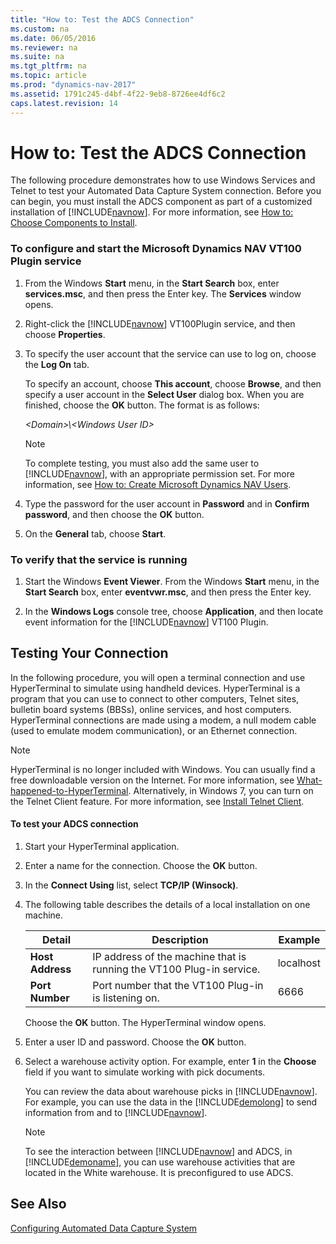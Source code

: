 ```yaml
---
title: "How to: Test the ADCS Connection"
ms.custom: na
ms.date: 06/05/2016
ms.reviewer: na
ms.suite: na
ms.tgt_pltfrm: na
ms.topic: article
ms.prod: "dynamics-nav-2017"
ms.assetid: 1791c245-d4bf-4f22-9eb8-8726ee4df6c2
caps.latest.revision: 14
---
```

# How to: Test the ADCS Connection
The following procedure demonstrates how to use Windows Services and Telnet to test your Automated Data Capture System connection. Before you can begin, you must install the ADCS component as part of a customized installation of [!INCLUDE[navnow](includes/navnow_md.md)]. For more information, see [How to: Choose Components to Install](How-to--Choose-Components-to-Install.md).  

### To configure and start the Microsoft Dynamics NAV VT100 Plugin service  

1.  From the Windows **Start** menu, in the **Start Search** box, enter **services.msc**, and then press the Enter key. The **Services** window opens.  

2.  Right-click the [!INCLUDE[navnow](includes/navnow_md.md)] VT100Plugin service, and then choose **Properties**.  

3.  To specify the user account that the service can use to log on, choose the **Log On** tab.  

     To specify an account, choose **This account**, choose **Browse**, and then specify a user account in the **Select User** dialog box. When you are finished, choose the **OK** button. The format is as follows:  

     *\<Domain>\\\<Windows User ID>*  

    > [!NOTE]  
    >  To complete testing, you must also add the same user to [!INCLUDE[navnow](includes/navnow_md.md)], with an appropriate permission set. For more information, see [How to: Create Microsoft Dynamics NAV Users](How-to--Create-Microsoft-Dynamics-NAV-Users.md).  

4.  Type the password for the user account in **Password** and in **Confirm password**, and then choose the **OK** button.  

5.  On the **General** tab, choose **Start**.  

### To verify that the service is running  

1.  Start the Windows **Event Viewer**. From the Windows **Start** menu, in the **Start Search** box, enter **eventvwr.msc**, and then press the Enter key.  

2.  In the **Windows Logs** console tree, choose **Application**, and then locate event information for the [!INCLUDE[navnow](includes/navnow_md.md)] VT100 Plugin.  

## Testing Your Connection  
 In the following procedure, you will open a terminal connection and use HyperTerminal to simulate using handheld devices. HyperTerminal is a program that you can use to connect to other computers, Telnet sites, bulletin board systems \(BBSs\), online services, and host computers. HyperTerminal connections are made using a modem, a null modem cable \(used to emulate modem communication\), or an Ethernet connection.  

> [!NOTE]  
>  HyperTerminal is no longer included with Windows. You can usually find a free downloadable version on the Internet. For more information, see [What-happened-to-HyperTerminal](http://go.microsoft.com/fwlink/?LinkId=222571). Alternatively, in Windows 7, you can turn on the Telnet Client feature. For more information, see [Install Telnet Client](http://go.microsoft.com/fwlink/?LinkId=248471).  

#### To test your ADCS connection  

1.  Start your HyperTerminal application.  

2.  Enter a name for the connection. Choose the **OK** button.  

3.  In the **Connect Using** list, select **TCP/IP \(Winsock\)**.  

4.  The following table describes the details of a local installation on one machine.  

    |Detail|Description|Example|  
    |------------|-----------------|-------------|  
    |**Host Address**|IP address of the machine that is running the VT100 Plug-in service.|localhost|  
    |**Port Number**|Port number that the VT100 Plug-in is listening on.|6666|  

     Choose the **OK** button. The HyperTerminal window opens.  

5.  Enter a user ID and password. Choose the **OK** button.  

6.  Select a warehouse activity option. For example, enter **1** in the **Choose** field if you want to simulate working with pick documents.  

     You can review the data about warehouse picks in [!INCLUDE[navnow](includes/navnow_md.md)]. For example, you can use the data in the [!INCLUDE[demolong](includes/demolong_md.md)] to send information from and to [!INCLUDE[navnow](includes/navnow_md.md)].  

    > [!NOTE]  
    >  To see the interaction between [!INCLUDE[navnow](includes/navnow_md.md)] and ADCS, in [!INCLUDE[demoname](includes/demoname_md.md)], you can use warehouse activities that are located in the White warehouse. It is preconfigured to use ADCS.  

## See Also  
 [Configuring Automated Data Capture System](Configuring-Automated-Data-Capture-System.md)
